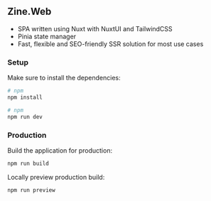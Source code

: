 ## Zine.Web 

- SPA written using Nuxt with NuxtUI and TailwindCSS
- Pinia state manager
- Fast, flexible and SEO-friendly SSR solution for most use cases

### Setup

Make sure to install the dependencies:

```bash
# npm
npm install
```

```bash
# npm
npm run dev
```

### Production

Build the application for production:

```bash
npm run build
```

Locally preview production build:

```bash
npm run preview
```
